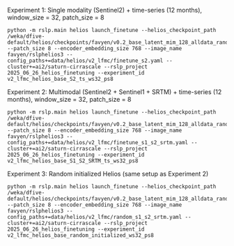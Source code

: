 Experiment 1: Single modality (Sentinel2) + time-series (12 months), window_size = 32, patch_size = 8
```
python -m rslp.main helios launch_finetune --helios_checkpoint_path /weka/dfive-default/helios/checkpoints/favyen/v0.2_base_latent_mim_128_alldata_random_fixed_modality_0.5/step320000 --patch_size 8 --encoder_embedding_size 768 --image_name favyen/rslphelios3 --config_paths+=data/helios/v2_lfmc/finetune_s2.yaml --cluster+=ai2/saturn-cirrascale --rslp_project 2025_06_26_helios_finetuning --experiment_id v2_lfmc_helios_base_S2_ts_ws32_ps8
```

Experiment 2: Multimodal (Sentinel2 + Sentinel1 + SRTM) + time-series (12 months), window_size = 32, patch_size = 8
```
python -m rslp.main helios launch_finetune --helios_checkpoint_path /weka/dfive-default/helios/checkpoints/favyen/v0.2_base_latent_mim_128_alldata_random_fixed_modality_0.5/step320000 --patch_size 8 --encoder_embedding_size 768 --image_name favyen/rslphelios3 --config_paths+=data/helios/v2_lfmc/finetune_s1_s2_srtm.yaml --cluster+=ai2/saturn-cirrascale --rslp_project 2025_06_26_helios_finetuning --experiment_id v2_lfmc_helios_base_S1_S2_SRTM_ts_ws32_ps8
```

Experiment 3: Random initialized Helios (same setup as Experiment 2)
```
python -m rslp.main helios launch_finetune --helios_checkpoint_path /weka/dfive-default/helios/checkpoints/favyen/v0.2_base_latent_mim_128_alldata_random_fixed_modality_0.5/step320000 --patch_size 8 --encoder_embedding_size 768 --image_name favyen/rslphelios3 --config_paths+=data/helios/v2_lfmc/random_s1_s2_srtm.yaml --cluster+=ai2/saturn-cirrascale --rslp_project 2025_06_26_helios_finetuning --experiment_id v2_lfmc_helios_base_random_initialized_ws32_ps8
```
